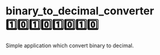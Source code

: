 # binary_to_decimal_converter :one::zero::one::zero::one::zero::one::zero:

Simple application which convert binary to decimal.
